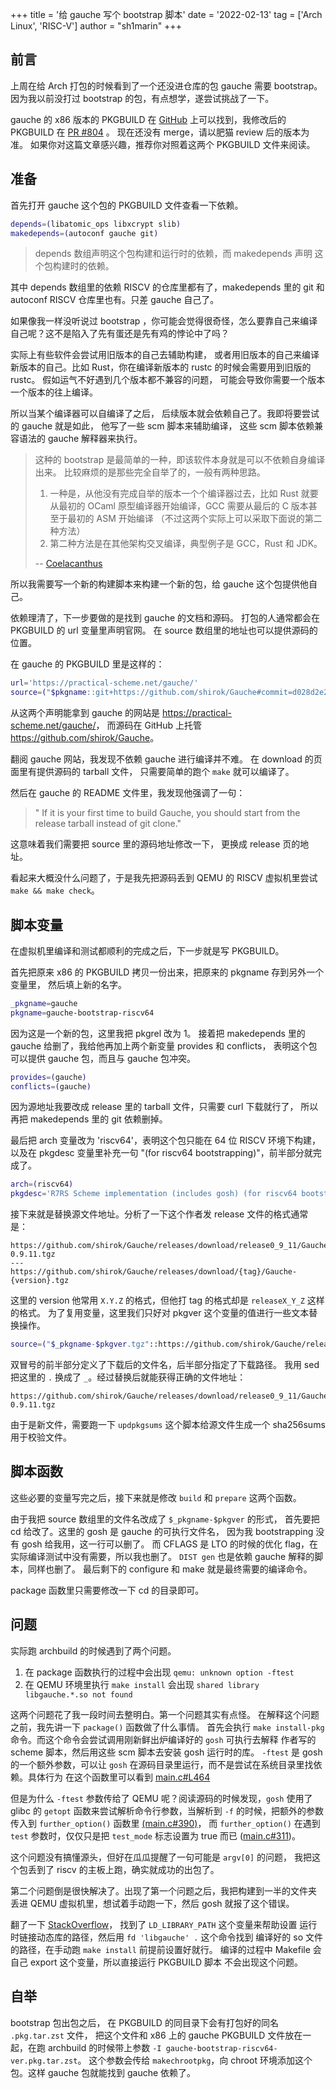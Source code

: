 +++
title = '给 gauche 写个 bootstrap 脚本'
date = '2022-02-13'
tag = ['Arch Linux', 'RISC-V']
author = "sh1marin"
+++

## 前言

上周在给 Arch 打包的时候看到了一个还没进仓库的包 gauche 需要 bootstrap。
因为我以前没打过 bootstrap 的包，有点想学，遂尝试挑战了一下。

gauche 的 x86 版本的 PKGBUILD 在 
[GitHub](https://github.com/archlinux/svntogit-community/blob/packages/gauche/trunk/PKGBUILD)
上可以找到，我修改后的 PKGBUILD 在 
[PR #804](https://github.com/felixonmars/archriscv-packages/pull/804) 。
现在还没有 merge，请以肥猫 review 后的版本为准。
如果你对这篇文章感兴趣，推荐你对照着这两个 PKGBUILD 文件来阅读。

## 准备

首先打开 gauche 这个包的 PKGBUILD 文件查看一下依赖。

```bash
depends=(libatomic_ops libxcrypt slib)
makedepends=(autoconf gauche git)
```

> depends 数组声明这个包构建和运行时的依赖，而 makedepends 声明
> 这个包构建时的依赖。

其中 depends 数组里的依赖 RISCV 的仓库里都有了，makedepends 里的
git 和 autoconf RISCV 仓库里也有。只差 gauche 自己了。

如果像我一样没听说过 bootstrap ，你可能会觉得很奇怪，怎么要靠自己来编译
自己呢？这不是陷入了先有蛋还是先有鸡的悖论中了吗？

实际上有些软件会尝试用旧版本的自己去辅助构建，
或者用旧版本的自己来编译新版本的自己。比如 Rust，你在编译新版本的
rustc 的时候会需要用到旧版的 rustc。
假如运气不好遇到几个版本都不兼容的问题，
可能会导致你需要一个版本一个版本的往上编译。

所以当某个编译器可以自编译了之后，
后续版本就会依赖自己了。我即将要尝试的 gauche 就是如此，
他写了一些 scm 脚本来辅助编译，
这些 scm 脚本依赖兼容语法的 gauche 解释器来执行。

> 这种的 bootstrap 是最简单的一种，即该软件本身就是可以不依赖自身编译出来。
> 比较麻烦的是那些完全自举了的，一般有两种思路。
> 1. 一种是，从他没有完成自举的版本一个个编译器过去，比如 Rust 就要从最初的
> OCaml 原型编译器开始编译，GCC 需要从最后的 C 版本甚至于最初的 ASM 开始编译
> （不过这两个实际上可以采取下面说的第二种方法）
> 2. 第二种方法是在其他架构交叉编译，典型例子是 GCC，Rust 和 JDK。
>
> -- [Coelacanthus](https://github.com/CoelacanthusHex)

所以我需要写一个新的构建脚本来构建一个新的包，给 gauche 这个包提供他自己。

依赖理清了，下一步要做的是找到 gauche 的文档和源码。
打包的人通常都会在 PKGBUILD 的 url 变量里声明官网。
在 source 数组里的地址也可以提供源码的位置。

在 gauche 的 PKGBUILD 里是这样的：

```bash
url='https://practical-scheme.net/gauche/'
source=("$pkgname::git+https://github.com/shirok/Gauche#commit=d028d2e291957b066572aae4a76dbd7a75a528d7")
```

从这两个声明能拿到 gauche 的网站是 <https://practical-scheme.net/gauche/>，
而源码在 GitHub 上托管 <https://github.com/shirok/Gauche>。

翻阅 gauche 网站，我发现不依赖 gauche 进行编译并不难。
在 download 的页面里有提供源码的 tarball 文件，
只需要简单的跑个 `make` 就可以编译了。

然后在 gauche 的 README 文件里，我发现他强调了一句：
> " If it is your first time to build Gauche, you should start from the release
> tarball instead of git clone."

这意味着我们需要把 source 里的源码地址修改一下，
更换成 release 页的地址。

看起来大概没什么问题了，于是我先把源码丢到 QEMU 的 RISCV 虚拟机里尝试
`make && make check`。

## 脚本变量

在虚拟机里编译和测试都顺利的完成之后，下一步就是写 PKGBUILD。

首先把原来 x86 的 PKGBUILD 拷贝一份出来，把原来的 pkgname 存到另外一个变量里，
然后填上新的名字。

```bash
_pkgname=gauche
pkgname=gauche-bootstrap-riscv64
```

因为这是一个新的包，这里我把 pkgrel 改为 1。
接着把 makedepends 里的 gauche 给删了，我给他再加上两个新变量 provides 和 conflicts，
表明这个包可以提供 gauche 包，而且与 gauche 包冲突。

```bash
provides=(gauche)
conflicts=(gauche)
```

因为源地址我要改成 release 里的 tarball 文件，只需要 curl 下载就行了，
所以再把 makedepends 里的 git 依赖删掉。

最后把 arch 变量改为 'riscv64'，表明这个包只能在 64 位 RISCV 环境下构建，
以及在 pkgdesc 变量里补充一句 "(for riscv64 bootstrapping)"，前半部分就完成了。

```bash
arch=(riscv64)
pkgdesc='R7RS Scheme implementation (includes gosh) (for riscv64 bootstrapping)'
```

接下来就是替换源文件地址。分析了一下这个作者发 release 文件的格式通常是：

```text
https://github.com/shirok/Gauche/releases/download/release0_9_11/Gauche-0.9.11.tgz
---
https://github.com/shirok/Gauche/releases/download/{tag}/Gauche-{version}.tgz
```

这里的 version 他常用 `X.Y.Z` 的格式，但他打 tag 的格式却是 `releaseX_Y_Z` 这样的格式。
为了复用变量，这里我们只好对 pkgver 这个变量的值进行一些文本替换操作。

```bash
source=("$_pkgname-$pkgver.tgz"::https://github.com/shirok/Gauche/releases/download/release${pkgver//\./_}/Gauche-$pkgver.tgz)
```

双冒号的前半部分定义了下载后的文件名，后半部分指定了下载路径。
我用 sed 把这里的 `.` 换成了 `_`。经过替换后就能获得正确的文件地址：

```text
https://github.com/shirok/Gauche/releases/download/release0_9_11/Gauche-0.9.11.tgz
```

由于是新文件，需要跑一下 `updpkgsums` 这个脚本给源文件生成一个 sha256sums 用于校验文件。

## 脚本函数

这些必要的变量写完之后，接下来就是修改 `build` 和 `prepare` 这两个函数。

由于我把 source 数组里的文件名改成了 `$_pkgname-$pkgver` 的形式，
首先要把 cd 给改了。这里的 gosh 是 gauche 的可执行文件名，
因为我 bootstrapping 没有 gosh 给我用，这一行可以删了。
而 CFLAGS 是 LTO 的时候的优化 flag，在实际编译测试中没有需要，所以我也删了。
`DIST gen` 也是依赖 gauche 解释的脚本，同样也删了。
最后剩下的 configure 和 make 就是最终需要的编译命令。

package 函数里只需要修改一下 cd 的目录即可。

## 问题

实际跑 archbuild 的时候遇到了两个问题。

1. 在 package 函数执行的过程中会出现 `qemu: unknown option -ftest`
2. 在 QEMU 环境里执行 `make install` 会出现 `shared library libgauche.*.so not found`

这两个问题花了我一段时间去整明白。第一个问题其实有点怪。
在解释这个问题之前，我先讲一下 `package()` 函数做了什么事情。
首先会执行 `make install-pkg` 命令。而这个命令会尝试调用刚新鲜出炉编译好的 `gosh` 可执行去解释
作者写的 scheme 脚本，然后用这些 scm 脚本去安装 gosh 运行时的库。 `-ftest` 是 gosh
的一个额外参数，可以让 `gosh` 在源码目录里运行，而不是尝试在系统目录里找依赖。具体行为
在这个函数里可以看到 [main.c#L464](https://github.com/shirok/Gauche/blob/master/src/main.c#L464)

但是为什么 `-ftest` 参数传给了 QEMU 呢？阅读源码的时候发现，`gosh` 使用了 glibc 的
`getopt` 函数来尝试解析命令行参数，当解析到 `-f` 的时候，把额外的参数传入到
`further_option()` 函数里 [(main.c#390)](https://github.com/shirok/Gauche/blob/master/src/main.c#L390)，
而 `further_option()` 在遇到 `test` 参数时，仅仅只是把 `test_mode`
标志设置为 true 而已 ([main.c#311](https://github.com/shirok/Gauche/blob/master/src/main.c#L311))。

这个问题没有搞懂源头，但好在瓜瓜提醒了一句可能是 `argv[0]` 的问题，
我把这个包丢到了 riscv 的主板上跑，确实就成功的出包了。

第二个问题倒是很快解决了。出现了第一个问题之后，我把构建到一半的文件夹
丢进 QEMU 虚拟机里，想试着手动跑一下，然后 gosh 就报了这个错误。

翻了一下 [StackOverflow](https://stackoverflow.com/questions/15117836/adding-shared-library-path-to-makefile)，
找到了 `LD_LIBRARY_PATH` 这个变量来帮助设置
运行时链接动态库的路径，然后用 `fd 'libgauche' .` 这个命令找到
编译好的 so 文件的路径，在手动跑 `make install` 前提前设置好就行。
编译的过程中 Makefile 会自己 export 这个变量，所以直接运行 PKGBUILD 脚本
不会出现这个问题。

## 自举

bootstrap 包出包之后，
在 PKGBUILD 的同目录下会有打包好的同名 `.pkg.tar.zst` 文件，
把这个文件和 x86 上的 gauche PKGBUILD 文件放在一起，在跑 archbuild
的时候带上参数 `-I gauche-bootstrap-riscv64-ver.pkg.tar.zst`。
这个参数会传给 `makechrootpkg`，向 chroot 环境添加这个包。这样 gauche 
包就能找到 gauche 依赖了。
